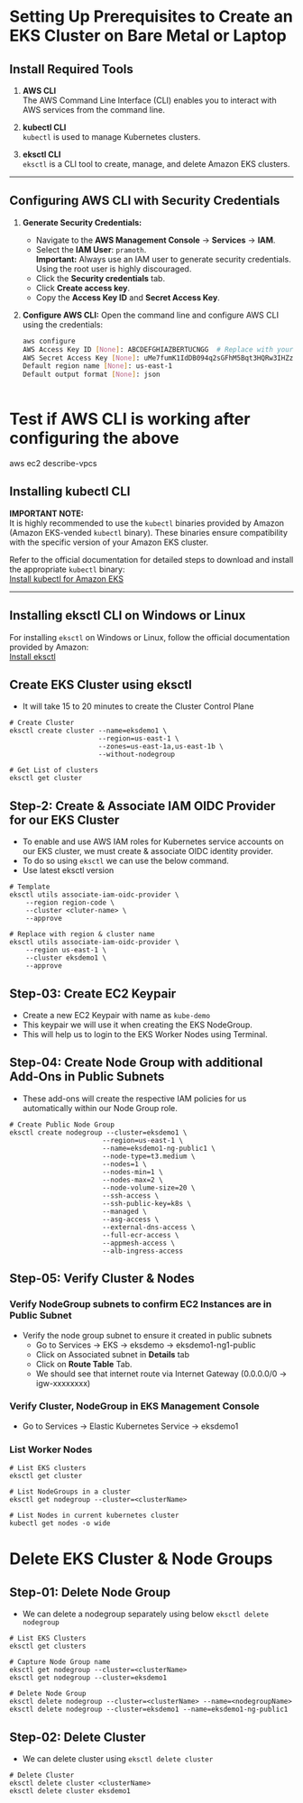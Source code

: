 # Setting Up Prerequisites to Create an EKS Cluster on Bare Metal or Laptop

## Install Required Tools
1. **AWS CLI**  
   The AWS Command Line Interface (CLI) enables you to interact with AWS services from the command line.

2. **kubectl CLI**  
   `kubectl` is used to manage Kubernetes clusters.

3. **eksctl CLI**  
   `eksctl` is a CLI tool to create, manage, and delete Amazon EKS clusters.

---

## Configuring AWS CLI with Security Credentials

1. **Generate Security Credentials:**
   - Navigate to the **AWS Management Console** → **Services** → **IAM**.
   - Select the **IAM User**: `pramoth`.  
     **Important:** Always use an IAM user to generate security credentials. Using the root user is highly discouraged. 
   - Click the **Security credentials** tab.
   - Click **Create access key**.
   - Copy the **Access Key ID** and **Secret Access Key**.


2. **Configure AWS CLI:**
   Open the command line and configure AWS CLI using the credentials:
   ``` bash
   aws configure
   AWS Access Key ID [None]: ABCDEFGHIAZBERTUCNGG  # Replace with your Access Key ID
   AWS Secret Access Key [None]: uMe7fumK1IdDB094q2sGFhM5Bqt3HQRw3IHZzBDTm  # Replace with your Secret Access Key
   Default region name [None]: us-east-1
   Default output format [None]: json
  

# Test if AWS CLI is working after configuring the above 

aws ec2 describe-vpcs


## Installing kubectl CLI

**IMPORTANT NOTE:**  
It is highly recommended to use the `kubectl` binaries provided by Amazon (Amazon EKS-vended `kubectl` binary). These binaries ensure compatibility with the specific version of your Amazon EKS cluster.  

Refer to the official documentation for detailed steps to download and install the appropriate `kubectl` binary:  
[Install kubectl for Amazon EKS](https://docs.aws.amazon.com/eks/latest/userguide/install-kubectl.html)

---

## Installing eksctl CLI on Windows or Linux

For installing `eksctl` on Windows or Linux, follow the official documentation provided by Amazon:  
[Install eksctl](https://docs.aws.amazon.com/eks/latest/userguide/eksctl.html#installing-eksctl)

## Create EKS Cluster using eksctl
- It will take 15 to 20 minutes to create the Cluster Control Plane
```
# Create Cluster
eksctl create cluster --name=eksdemo1 \
                      --region=us-east-1 \
                      --zones=us-east-1a,us-east-1b \
                      --without-nodegroup 

# Get List of clusters
eksctl get cluster                  
``` 
## Step-2: Create & Associate IAM OIDC Provider for our EKS Cluster

- To enable and use AWS IAM roles for Kubernetes service accounts on our EKS cluster, we must create &  associate OIDC identity provider.
- To do so using `eksctl` we can use the  below command. 
- Use latest eksctl version 

```                  
# Template
eksctl utils associate-iam-oidc-provider \
    --region region-code \
    --cluster <cluter-name> \
    --approve

# Replace with region & cluster name
eksctl utils associate-iam-oidc-provider \
    --region us-east-1 \
    --cluster eksdemo1 \
    --approve
```
## Step-03: Create EC2 Keypair
- Create a new EC2 Keypair with name as `kube-demo`
- This keypair we will use it when creating the EKS NodeGroup.
- This will help us to login to the EKS Worker Nodes using Terminal.

## Step-04: Create Node Group with additional Add-Ons in Public Subnets
- These add-ons will create the respective IAM policies for us automatically within our Node Group role.
 ```
# Create Public Node Group   
eksctl create nodegroup --cluster=eksdemo1 \
                        --region=us-east-1 \
                        --name=eksdemo1-ng-public1 \
                        --node-type=t3.medium \
                        --nodes=1 \
                        --nodes-min=1 \
                        --nodes-max=2 \
                        --node-volume-size=20 \
                        --ssh-access \
                        --ssh-public-key=k8s \
                        --managed \
                        --asg-access \
                        --external-dns-access \
                        --full-ecr-access \
                        --appmesh-access \
                        --alb-ingress-access 
```

## Step-05: Verify Cluster & Nodes

### Verify NodeGroup subnets to confirm EC2 Instances are in Public Subnet
- Verify the node group subnet to ensure it created in public subnets
  - Go to Services -> EKS -> eksdemo -> eksdemo1-ng1-public
  - Click on Associated subnet in **Details** tab
  - Click on **Route Table** Tab.
  - We should see that internet route via Internet Gateway (0.0.0.0/0 -> igw-xxxxxxxx)

### Verify Cluster, NodeGroup in EKS Management Console
- Go to Services -> Elastic Kubernetes Service -> eksdemo1

### List Worker Nodes
```
# List EKS clusters
eksctl get cluster

# List NodeGroups in a cluster
eksctl get nodegroup --cluster=<clusterName>

# List Nodes in current kubernetes cluster
kubectl get nodes -o wide
```
# Delete EKS Cluster & Node Groups

## Step-01: Delete Node Group
- We can delete a nodegroup separately using below `eksctl delete nodegroup`
```
# List EKS Clusters
eksctl get clusters

# Capture Node Group name
eksctl get nodegroup --cluster=<clusterName>
eksctl get nodegroup --cluster=eksdemo1

# Delete Node Group
eksctl delete nodegroup --cluster=<clusterName> --name=<nodegroupName>
eksctl delete nodegroup --cluster=eksdemo1 --name=eksdemo1-ng-public1
```

## Step-02: Delete Cluster  
- We can delete cluster using `eksctl delete cluster`
```
# Delete Cluster
eksctl delete cluster <clusterName>
eksctl delete cluster eksdemo1
```










